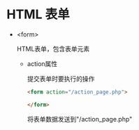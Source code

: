 # HTML 表单

- \<form\>

  HTML表单，包含表单元素

  - action属性

    提交表单时要执行的操作

    ```html
    <form action="/action_page.php">
    
    </form>
    ```

    将表单数据发送到"/action_page.php"



